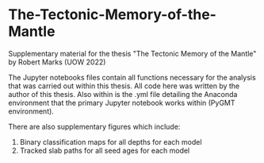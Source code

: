 # The-Tectonic-Memory-of-the-Mantle
Supplementary material for the thesis "The Tectonic Memory of the Mantle" by Robert Marks (UOW 2022)


The Jupyter notebooks files contain all functions necessary for the analysis that was carried out within this thesis. All code here was written by the author of this thesis.
Also within is the .yml file detailing the Anaconda environment that the primary Jupyter notebook works within (PyGMT environment).

There are also supplementary figures which include:
1) Binary classification maps for all depths for each model
2) Tracked slab paths for all seed ages for each model
